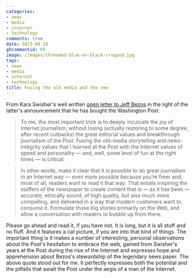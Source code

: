 ```yaml
---
categories:
- news
- media
- internet
- technology
comments: true
date: 2013-08-10
ghcommentid: 69
image: /images/threaded-blue-on-black-cropped.jpg
tags:
- news
- media
- internet
- technology
title: Fusing the old media and the new
---
```


From Kara Swisher's well written [open letter to Jeff Bezos](http://allthingsd.com/20130807/dear-jeff-bezos-heres-what-i-saw-as-an-analog-nobody-in-the-mailroom-of-the-washington-post/?mod=thisweek) in the light of the latter's announcement that he has bought the Washington Post:

> To me, the most important trick is to deeply inculcate the joy of Internet journalism, without losing (actually restoring to some degree, after recent cutbacks) the great editorial values and breakthrough journalism of the Post. Fusing the old-media storytelling and news-integrity values that I learned at the Post with the Internet values of speed and personality — and, well, some level of fun at the right times — is critical.

> In other words, make it clear that it is possible to do great journalism in an Internet way — even more possible because you’re freer and, most of all, readers want to read it that way. That entails inspiring the staffers of the newspaper to create content that is — as it has been — accurate, ethically sound, of high quality, but also much more compelling, and delivered in a way that modern customers want to consume it. Formulate those big stories primarily on the Web, and allow a conversation with readers to bubble up from there.

<!--more-->

Please go ahead and read it, if you have not. It is long, but it is all stuff and no fluff. And it features a cat picture, if you are into that kind of things. The important thing is it makes a number of interesting, personal observations about the Post's hesitation to embrace the web, gained from Swisher's years at the Post during the rise of the Internet and expresses hope and apprehension about Bezos's stewardship of the legendary news paper. The above quote stood out for me. It perfectly expresses both the potential and the pitfalls that await the Post under the aegis of a man of the Internet.